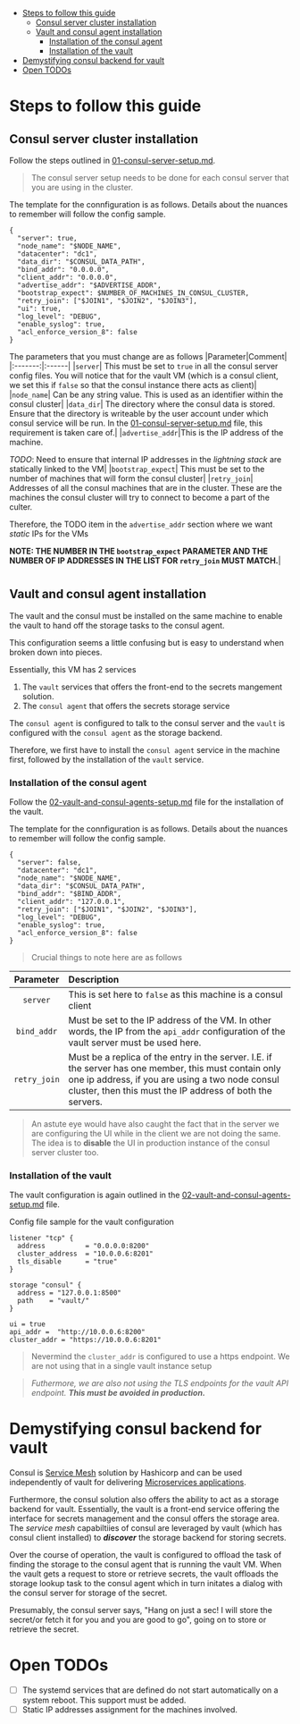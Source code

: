 - [Steps to follow this guide](#steps-to-follow-this-guide)
  - [Consul server cluster installation](#consul-server-cluster-installation)
  - [Vault and consul agent installation](#vault-and-consul-agent-installation)
    - [Installation of the consul agent](#installation-of-the-consul-agent)
    - [Installation of the vault](#installation-of-the-vault)
- [Demystifying consul backend for vault](#demystifying-consul-backend-for-vault)
- [Open TODOs](#open-todos)
# Steps to follow this guide

## Consul server cluster installation

Follow the steps outlined in [01-consul-server-setup.md](01-consul-server-setup.md).

> The consul server setup needs to be done for each consul server that you are using in the cluster.

The template for the connfiguration is as follows. Details about the nuances to remember will follow the config sample.

```
{
  "server": true,
  "node_name": "$NODE_NAME",
  "datacenter": "dc1",
  "data_dir": "$CONSUL_DATA_PATH",
  "bind_addr": "0.0.0.0",
  "client_addr": "0.0.0.0",
  "advertise_addr": "$ADVERTISE_ADDR",
  "bootstrap_expect": $NUMBER_OF_MACHINES_IN_CONSUL_CLUSTER,
  "retry_join": ["$JOIN1", "$JOIN2", "$JOIN3"],
  "ui": true,
  "log_level": "DEBUG",
  "enable_syslog": true,
  "acl_enforce_version_8": false
}
```

The parameters that you must change are as follows
|Parameter|Comment|
|:-------:|:------|
|`server`| This must be set to `true` in all the consul server config files. You will notice that for the vault VM (which is a consul client, we set this if `false` so that the consul instance there acts as client)| 
|`node_name`| Can be any string value. This is used as an identifier within the consul cluster|
|`data_dir`| The directory where the consul data is stored. Ensure that the directory is writeable by the user account under which consul service will be run. In the [01-consul-server-setup.md](01-consul-server-setup.md) file, this requirement is taken care of.|
|`advertise_addr`|This is the IP address of the machine.<p><p>*TODO*: Need to ensure that internal IP addresses in the *lightning stack* are statically linked to the VM|
|`bootstrap_expect`| This must be set to the number of machines that will form the consul cluster|
|`retry_join`| Addresses of all the consul machines that are in the cluster. These are the machines the consul cluster will try to connect to become a part of the culter.<p><p>Therefore, the TODO item in the `advertise_addr` section where we want *static* IPs for the VMs<p><p> **NOTE: THE NUMBER IN THE `bootstrap_expect` PARAMETER AND THE NUMBER OF IP ADDRESSES IN THE LIST FOR `retry_join` MUST MATCH.**|

#

## Vault and consul agent installation

The vault and the consul must be installed on the same machine to enable the vault to hand off the storage tasks to the consul agent.

This configuration seems a little confusing but is easy to understand when broken down into pieces.

Essentially, this VM has 2 services

1. The `vault` services that offers the front-end to the secrets mangement solution.
2. The `consul agent` that offers the secrets storage service

The `consul agent` is configured to talk to the consul server and the `vault` is configured with the `consul agent` as the storage backend.

Therefore, we first have to install the `consul agent` service in the machine first, followed by the installation of the `vault` service.

### Installation of the consul agent

Follow the [02-vault-and-consul-agents-setup.md](02-vault-and-consul-agents-setup.md) file for the installation of the vault.

The template for the connfiguration is as follows. Details about the nuances to remember will follow the config sample.

```
{
  "server": false,
  "datacenter": "dc1",
  "node_name": "$NODE_NAME",
  "data_dir": "$CONSUL_DATA_PATH",
  "bind_addr": "$BIND_ADDR",
  "client_addr": "127.0.0.1",
  "retry_join": ["$JOIN1", "$JOIN2", "$JOIN3"],
  "log_level": "DEBUG",
  "enable_syslog": true,
  "acl_enforce_version_8": false
}
```

> Crucial things to note here are as follows

|Parameter|Description|
|:-------:|:----------|
|`server`| This is set here to `false` as this machine is a consul client|
|`bind_addr`|Must be set to the IP address of the VM. In other words, the IP from the `api_addr` configuration of the vault server must be used here.|
|`retry_join`| Must be a replica of the entry in the server. I.E. if the server has one member, this must contain only one ip address, if you are using a two node consul cluster, then this must the IP address of both the servers.|

> An astute eye would have also caught the fact that in the server we are configuring the UI while in the client we are not doing the same. The idea is to **disable** the UI in production instance of the consul server cluster too.

### Installation of the vault

The vault configuration is again outlined in the [02-vault-and-consul-agents-setup.md](02-vault-and-consul-agents-setup.md) file.

Config file sample for the vault configuration

```
listener "tcp" {
  address          = "0.0.0.0:8200"
  cluster_address  = "10.0.0.6:8201"
  tls_disable      = "true"
}

storage "consul" {
  address = "127.0.0.1:8500"
  path    = "vault/"
}

ui = true
api_addr =  "http://10.0.0.6:8200"
cluster_addr = "https://10.0.0.6:8201"
```

> Nevermind the `cluster_addr` is configured to use a https endpoint. We are not using that in a single vault instance setup

> *Futhermore, we are also not using the TLS endpoints for the vault API endpoint. **This must be avoided in production.***
 

# Demystifying consul backend for vault

Consul is [Service Mesh](https://en.wikipedia.org/wiki/Service_mesh) solution by Hashicorp and can be used independently of vault for delivering [Microservices applications](https://en.wikipedia.org/wiki/Microservices).

Furthermore, the consul solution also offers the ability to act as a storage backend for vault. Essentially, the vault is a front-end service offering the interface for secrets management and the consul offers the storage area. The *service mesh* capabiltiies of consul are leveraged by vault (which has consul client installed) to ***discover*** the storage backend for storing secrets.

Over the course of operation, the vault is configured to offload the task of finding the storage to the consul agent that is running the vault VM. When the vault gets a request to store or retrieve secrets, the vault offloads the storage lookup task to the consul agent which in turn initates a dialog with the consul server for storage of the secret.

Presumably, the consul server says, "Hang on just a sec! I will store the secret/or fetch it for you and you are good to go", going on to store or retrieve the secret.

# Open TODOs

- [ ] The systemd services that are defined do not start automatically on a system reboot. This support must be added.
- [ ] Static IP addresses assignment for the machines involved.
